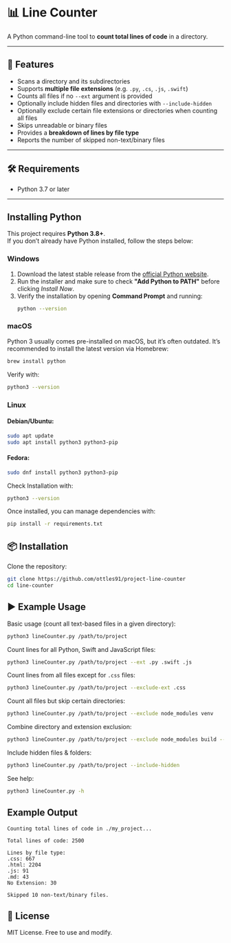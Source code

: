 # 📊 Line Counter

A Python command-line tool to **count total lines of code** in a directory.

---

## 🚀 Features

- Scans a directory and its subdirectories
- Supports **multiple file extensions** (e.g. `.py`, `.cs`, `.js`, `.swift`)
- Counts all files if no `--ext` argument is provided
- Optionally include hidden files and directories with `--include-hidden`
- Optionally exclude certain file extensions or directories when counting all files
- Skips unreadable or binary files
- Provides a **breakdown of lines by file type**
- Reports the number of skipped non-text/binary files

---

## 🛠️ Requirements

- Python 3.7 or later

---

## Installing Python

This project requires **Python 3.8+**.  
If you don’t already have Python installed, follow the steps below:

### Windows

1. Download the latest stable release from the [official Python website](https://www.python.org/downloads/).
2. Run the installer and make sure to check **"Add Python to PATH"** before clicking _Install Now_.
3. Verify the installation by opening **Command Prompt** and running:
   ```bash
   python --version
   ```

### macOS

Python 3 usually comes pre-installed on macOS, but it’s often outdated.
It’s recommended to install the latest version via Homebrew:

```bash
brew install python
```

Verify with:

```bash
python3 --version
```

### Linux

#### Debian/Ubuntu:

```bash
sudo apt update
sudo apt install python3 python3-pip
```

#### Fedora:

```bash
sudo dnf install python3 python3-pip
```

Check Installation with:

```bash
python3 --version
```

Once installed, you can manage dependencies with:

```bash
pip install -r requirements.txt
```

## 📦 Installation

Clone the repository:

```bash
git clone https://github.com/ottles91/project-line-counter
cd line-counter
```

## ▶️ Example Usage

Basic usage (count all text-based files in a given directory):

```bash
python3 lineCounter.py /path/to/project
```

Count lines for all Python, Swift and JavaScript files:

```bash
python3 lineCounter.py /path/to/project --ext .py .swift .js
```

Count lines from all files except for `.css` files:

```bash
python3 lineCounter.py /path/to/project --exclude-ext .css
```

Count all files but skip certain directories:

```bash
python3 lineCounter.py /path/to/project --exclude node_modules venv
```

Combine directory and extension exclusion:

```bash
python3 lineCounter.py /path/to/project --exclude node_modules build --exclude-ext .txt .json
```

Include hidden files & folders:

```bash
python3 lineCounter.py /path/to/project --include-hidden
```

See help:

```bash
python3 lineCounter.py -h
```

## Example Output

```
Counting total lines of code in ./my_project...

Total lines of code: 2500

Lines by file type:
.css: 667
.html: 2204
.js: 91
.md: 43
No Extension: 30

Skipped 10 non-text/binary files.
```

## 📜 License

MIT License. Free to use and modify.

